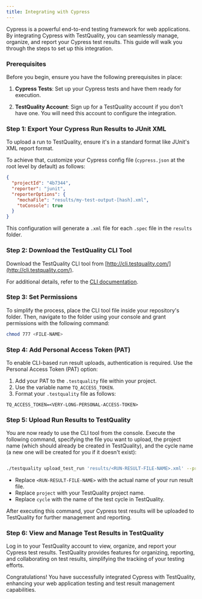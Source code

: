 ```yaml
---
title: Integrating with Cypress 
---
```


Cypress is a powerful end-to-end testing framework for web applications. By integrating Cypress with TestQuality, you can seamlessly manage, organize, and report your Cypress test results. This guide will walk you through the steps to set up this integration.

### Prerequisites

Before you begin, ensure you have the following prerequisites in place:

1. **Cypress Tests**: Set up your Cypress tests and have them ready for execution.

2. **TestQuality Account**: Sign up for a TestQuality account if you don't have one. You will need this account to configure the integration.

### Step 1: Export Your Cypress Run Results to JUnit XML

To upload a run to TestQuality, ensure it's in a standard format like JUnit's XML report format.

To achieve that, customize your Cypress config file (`cypress.json` at the root level by default) as follows:

```json
{
  "projectId": "4b7344",
  "reporter": "junit",
  "reporterOptions": {
    "mochaFile": "results/my-test-output-[hash].xml",
    "toConsole": true
  }
}
```
This configuration will generate a `.xml` file for each `.spec` file in the `results` folder.


### Step 2: Download the TestQuality CLI Tool

Download the TestQuality CLI tool from [http://cli.testquality.com/](http://cli.testquality.com/).

For additional details, refer to the [CLI documentation](testquality_cli).

### Step 3: Set Permissions

To simplify the process, place the CLI tool file inside your repository's folder. Then, navigate to the folder using your console and grant permissions with the following command:

```bash
chmod 777 <FILE-NAME>
```
### Step 4: Add Personal Access Token (PAT)

To enable CLI-based run result uploads, authentication is required. Use the Personal Access Token (PAT) option:

1. Add your PAT to the `.testquality` file within your project.
2. Use the variable name `TQ_ACCESS_TOKEN`.
3. Format your `.testquality` file as follows:

```plaintext
TQ_ACCESS_TOKEN=<VERY-LONG-PERSONAL-ACCESS-TOKEN>
```
### Step 5: Upload Run Results to TestQuality

You are now ready to use the CLI tool from the console. Execute the following command, specifying the file you want to upload, the project name (which should already be created in TestQuality), and the cycle name (a new one will be created for you if it doesn't exist):

```bash

./testquality upload_test_run 'results/<RUN-RESULT-FILE-NAME>.xml' --project_name=project --plan_name=cycle
```

- Replace `<RUN-RESULT-FILE-NAME>` with the actual name of your run result file.
- Replace `project` with your TestQuality project name.
- Replace `cycle` with the name of the test cycle in TestQuality.

After executing this command, your Cypress test results will be uploaded to TestQuality for further management and reporting.

### Step 6: View and Manage Test Results in TestQuality

Log in to your TestQuality account to view, organize, and report your Cypress test results. TestQuality provides features for organizing, reporting, and collaborating on test results, simplifying the tracking of your testing efforts.

Congratulations! You have successfully integrated Cypress with TestQuality, enhancing your web application testing and test result management capabilities.
